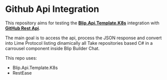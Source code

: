 ﻿# Github Api Integration

This repository aims for testing the **[Blip.Api.Template.K8s](https://github.com/lfmundim/Blip.Api.Template.K8s)** integration with **[GitHub Rest Api](https://api.github.com)**.

The main goal is to access the api, process the JSON response and convert into Lime Protocol listing dinamically all Take repositories based C# in a carrousel component inside Blip Builder Chat.

This repo uses:
- Blip.Api.Template.K8s
- RestEase
